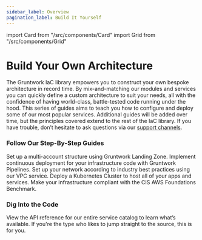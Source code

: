```yaml
---
sidebar_label: Overview
pagination_label: Build It Yourself
---
```


import Card from "/src/components/Card"
import Grid from "/src/components/Grid"

# Build Your Own Architecture

The Gruntwork IaC library empowers you to construct your own bespoke architecture in record time. By mix-and-matching our modules and services you can quickly define a custom architecture to suit your needs, all with the confidence of having world-class, battle-tested code running under the hood. This series of guides aims to teach you how to configure and deploy some of our most popular services. Additional guides will be added over time, but the principles covered extend to the rest of the IaC library. If you have trouble, don’t hesitate to ask questions via our [support channels](/docs/guides/support).

### Follow Our Step-By-Step Guides

<Grid>
  <Card
    title="Set Up Your AWS Accounts"
    href="/docs/guides/build-it-yourself/landing-zone/"
  >
    Set up a multi-account structure using Gruntwork Landing Zone.
  </Card>
  <Card
  	title="Configure a CI/CD Pipeline"
  	href="/docs/guides/build-it-yourself/pipelines/"
  >
    Implement continuous deployment for your infrastructure code with Gruntwork
    Pipelines.
  </Card>
  <Card
    title="Deploy a VPC"
    href="/docs/guides/build-it-yourself/vpc/"
  >
    Set up your network according to industry best practices using our VPC service.
  </Card>
  <Card
    title="Deploy a Kubernetes Cluster"
    href="/docs/guides/build-it-yourself/kubernetes-cluster/"
  >
    Deploy a Kubernetes Cluster to host all of your apps and services.
  </Card>
  <Card
    title="Acheive Compliance"
    href="/docs/guides/build-it-yourself/achieve-compliance/"
  >
    Make your infrastructure compliant with the CIS AWS Foundations Benchmark.
  </Card>
</Grid>

### Dig Into the Code

<Grid cols={2}>
  <Card title="Browse Services" href="/docs/reference/services/intro">
    View the API reference for our entire service catalog to learn what’s
    available.
  </Card>
  <Card
    title="View the Code in GitHub"
    href="https://github.com/orgs/gruntwork-io/repositories"
  >
    If you're the type who likes to jump straight to the source, this is for
    you.
  </Card>
</Grid>


<!-- ##DOCS-SOURCER-START
{"sourcePlugin":"Local File Copier","hash":"0de104354377b7a3aa9abd19f96a7039"}
##DOCS-SOURCER-END -->
